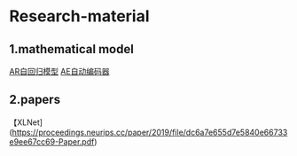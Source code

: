 # Research-material

## 1.mathematical model
[AR自回归模型](https://otexts.com/fppcn/AR.html)
[AE自动编码器](https://github.com/zangzelin/Auto-encoder-AE-SAE-DAE-CAE-DAE-with-keras-in-Mnist-and-report/blob/master/Report.md#21-%E8%87%AA%E5%8A%A8%E7%BC%96%E7%A0%81%E5%99%A8auto-encodersae)

## 2.papers
【XLNet](https://proceedings.neurips.cc/paper/2019/file/dc6a7e655d7e5840e66733e9ee67cc69-Paper.pdf)
